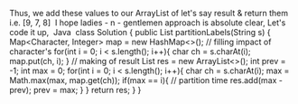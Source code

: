 Thus, we add these values to our ArrayList of let's say result & return them i.e. [9, 7, 8]
​
I hope ladies - n - gentlemen approach is absolute clear, Let's code it up,
​
Java
​
class Solution {
public List<Integer> partitionLabels(String s) {
Map<Character, Integer> map = new HashMap<>();
// filling impact of character's
for(int i = 0; i < s.length(); i++){
char ch = s.charAt(i);
map.put(ch, i);
}
// making of result
List<Integer> res = new ArrayList<>();
int prev = -1;
int max = 0;
for(int i = 0; i < s.length(); i++){
char ch = s.charAt(i);
max = Math.max(max, map.get(ch));
if(max == i){
// partition time
res.add(max - prev);
prev = max;
}
}
return res;
}
}